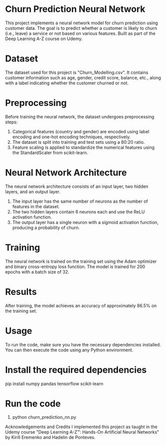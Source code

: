 # Churn Prediction Neural Network
This project implements a neural network model for churn prediction using customer data. The goal is to predict whether a customer is likely to churn (i.e., leave) a service or not based on various features. Built as part of the Deep Learning A-Z course on Udemy.

# Dataset
The dataset used for this project is "Churn_Modelling.csv". It contains customer information such as age, gender, credit score, balance, etc., along with a label indicating whether the customer churned or not.

# Preprocessing
Before training the neural network, the dataset undergoes preprocessing steps:

1. Categorical features (country and gender) are encoded using label encoding and one-hot encoding techniques, respectively.
2. The dataset is split into training and test sets using a 80:20 ratio.
3. Feature scaling is applied to standardize the numerical features using the StandardScaler from scikit-learn.

# Neural Network Architecture
The neural network architecture consists of an input layer, two hidden layers, and an output layer.

1. The input layer has the same number of neurons as the number of features in the dataset.
2. The two hidden layers contain 6 neurons each and use the ReLU activation function.
3. The output layer has a single neuron with a sigmoid activation function, producing a probability of churn.

# Training
The neural network is trained on the training set using the Adam optimizer and binary cross-entropy loss function. The model is trained for 200 epochs with a batch size of 32.

# Results
After training, the model achieves an accuracy of approximately 86.5% on the training set.

# Usage
To run the code, make sure you have the necessary dependencies installed. You can then execute the code using any Python environment.

# Install the required dependencies
pip install numpy pandas tensorflow scikit-learn

# Run the code
1. python churn_prediction_nn.py

Acknowledgements and Credits
I implemented this project as taught in the Udemy course "Deep Learning A-Z™: Hands-On Artificial Neural Networks" by Kirill Eremenko and Hadelin de Ponteves.
